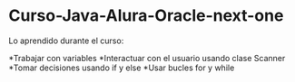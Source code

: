 # Curso-Java-Alura-Oracle-next-one

Lo aprendido durante el curso:

*Trabajar con variables
*Interactuar con el usuario usando clase Scanner
*Tomar decisiones usando if y else
*Usar bucles for y while